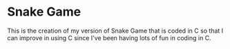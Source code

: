 # Snake Game
This is the creation of my version of Snake Game that is coded in C so that I can improve in using C since I've been having lots of fun in coding in C.